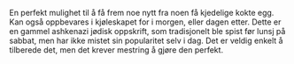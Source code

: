 En perfekt mulighet til å få frem noe nytt fra noen få kjedelige kokte egg. Kan også oppbevares i kjøleskapet for i morgen, eller dagen etter. Dette er en gammel ashkenazi jødisk oppskrift, som tradisjonelt ble spist før lunsj på sabbat, men har ikke mistet sin popularitet selv i dag. Det er veldig enkelt å tilberede det, men det krever mestring å gjøre den perfekt.
